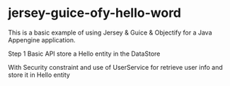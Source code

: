 jersey-guice-ofy-hello-word
===========================

This is a basic example of using Jersey &amp; Guice &amp; Objectify for a Java Appengine application.

Step 1
Basic API store a Hello entity in the DataStore

With Security constraint and use of UserService for retrieve user info and store it in Hello entity
